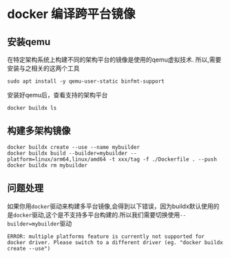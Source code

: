 # docker 编译跨平台镜像

## 安装qemu

在特定架构系统上构建不同的架构平台的镜像是使用的qemu虚拟技术. 所以,需要安装与之相关的这两个工具

```shell
sudo apt install -y qemu-user-static binfmt-support
```

安装好qemu后，查看支持的架构平台

```shell
docker buildx ls
```



## 构建多架构镜像

```shell
docker buildx create --use --name mybuilder
docker buildx build --builder=mybuilder --platform=linux/arm64,linux/amd64 -t xxx/tag -f ./Dockerfile . --push
docker buildx rm mybuilder
```



## 问题处理

如果你用`docker`驱动来构建多平台镜像,会得到以下错误，因为buildx默认使用的是`docker`驱动,这个是不支持多平台构建的.所以我们需要切换使用`--builder=mybuilder`驱动

```
ERROR: multiple platforms feature is currently not supported for docker driver. Please switch to a different driver (eg. "docker buildx create --use")
```


